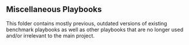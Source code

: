 ## Miscellaneous Playbooks
This folder contains mostly previous, outdated versions of existing benchmark playbooks as well as other playbooks that are no longer used and/or irrelevant to the main project.
